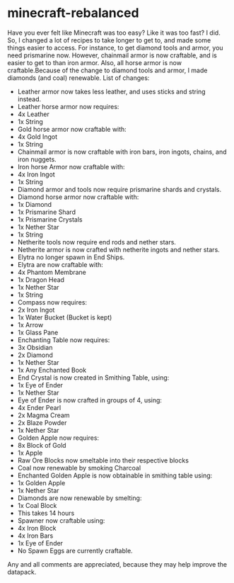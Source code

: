 # minecraft-rebalanced
Have you ever felt like Minecraft was too easy? Like it was too fast?
I did.
So, I changed a lot of recipes to take longer to get to, and made some things easier to access. For instance, to get diamond tools and armor, you need prismarine now. However, chainmail armor is now craftable, and is easier to get to than iron armor. Also, all horse armor is now craftable.Because of the change to diamond tools and armor, I made diamonds (and coal) renewable.
List of changes:
 - Leather armor now takes less leather, and uses sticks and string instead.
 - Leather horse armor now requires:
 -  4x Leather
 -  1x String
 - Gold horse armor now craftable with:
 -  4x Gold Ingot
 -  1x String
 - Chainmail armor is now craftable with iron bars, iron ingots, chains, and iron nuggets.
 - Iron horse Armor now craftable with:
 -  4x Iron Ingot
 -  1x String
 - Diamond armor and tools now require prismarine shards and crystals.
 - Diamond horse armor now craftable with:
 -  1x Diamond
 -  1x Prismarine Shard
 -  1x Prismarine Crystals
 -  1x Nether Star
 -  1x String
 - Netherite tools now require end rods and nether stars.
 - Netherite armor is now crafted with netherite ingots and nether stars.
 - Elytra no longer spawn in End Ships.
 - Elytra are now craftable with:
 -  4x Phantom Membrane
 -  1x Dragon Head
 -  1x Nether Star
 -  1x String
 - Compass now requires:
 -  2x Iron Ingot
 -  1x Water Bucket (Bucket is kept)
 -  1x Arrow
 -  1x Glass Pane
 - Enchanting Table now requires:
 -  3x Obsidian
 -  2x Diamond
 -  1x Nether Star
 -  1x Any Enchanted Book
 - End Crystal is now created in Smithing Table, using:
 -  1x Eye of Ender
 -  1x Nether Star
 - Eye of Ender is now crafted in groups of 4, using:
 -  4x Ender Pearl
 -  2x Magma Cream
 -  2x Blaze Powder
 -  1x Nether Star
 - Golden Apple now requires:
 -  8x Block of Gold
 -  1x Apple
 - Raw Ore Blocks now smeltable into their respective blocks
 - Coal now renewable by smoking Charcoal
 - Enchanted Golden Apple is now obtainable in smithing table using:
 -  1x Golden Apple
 -  1x Nether Star
 - Diamonds are now renewable by smelting:
 -  1x Coal Block
 -  This takes 14 hours
 - Spawner now craftable using:
 -  4x Iron Block
 -  4x Iron Bars
 -  1x Eye of Ender
 -   No Spawn Eggs are currently craftable.

Any and all comments are appreciated, because they may help improve the datapack.
